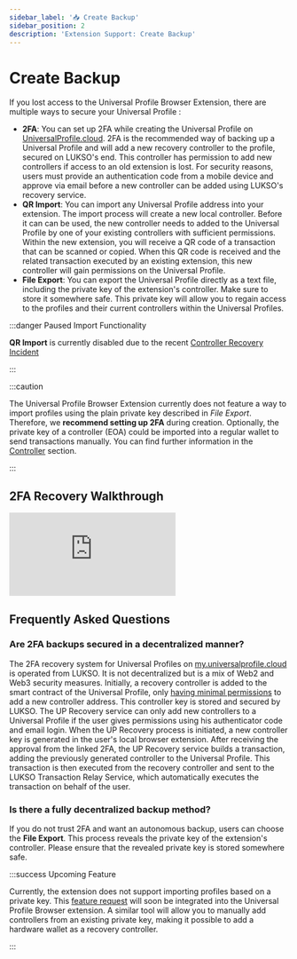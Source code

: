 ```yaml
---
sidebar_label: '📥 Create Backup'
sidebar_position: 2
description: 'Extension Support: Create Backup'
---
```


# Create Backup

If you lost access to the Universal Profile Browser Extension, there are multiple ways to secure your Universal Profile :

- **2FA**: You can set up 2FA while creating the Universal Profile on [UniversalProfile.cloud](https://universalprofile.cloud/). 2FA is the recommended way of backing up a Universal Profile and will add a new recovery controller to the profile, secured on LUKSO's end. This controller has permission to add new controllers if access to an old extension is lost. For security reasons, users must provide an authentication code from a mobile device and approve via email before a new controller can be added using LUKSO's recovery service.
- **QR Import**: You can import any Universal Profile address into your extension. The import process will create a new local controller. Before it can can be used, the new controller needs to added to the Universal Profile by one of your existing controllers with sufficient permissions. Within the new extension, you will receive a QR code of a transaction that can be scanned or copied. When this QR code is received and the related transaction executed by an existing extension, this new controller will gain permissions on the Universal Profile.
- **File Export**: You can export the Universal Profile directly as a text file, including the private key of the extension's controller. Make sure to store it somewhere safe. This private key will allow you to regain access to the profiles and their current controllers within the Universal Profiles.

:::danger Paused Import Functionality

**QR Import** is currently disabled due to the recent [Controller Recovery Incident](../incidents/controller-recovery.md)

:::

:::caution

The Universal Profile Browser Extension currently does not feature a way to import profiles using the plain private key described in _File Export_. Therefore, we **recommend setting up 2FA** during creation. Optionally, the private key of a controller (EOA) could be imported into a regular wallet to send transactions manually. You can find further information in the [Controller](../controllers.md) section.

:::

## 2FA Recovery Walkthrough

<div class="video-container">
<iframe src="https://www.youtube.com/embed/rbIqA7N6Fn4?si=2mfC8_0AG6JD-7e3" title="YouTube video player" frameborder="0" allow="accelerometer; autoplay; clipboard-write; encrypted-media; gyroscope; picture-in-picture" allowfullscreen></iframe>

</div>

## Frequently Asked Questions

### Are 2FA backups secured in a decentralized manner?

The 2FA recovery system for Universal Profiles on [my.universalprofile.cloud](https://my.universalprofile.cloud/) is operated from LUKSO. It is not decentralized but is a mix of Web2 and Web3 security measures. Initially, a recovery controller is added to the smart contract of the Universal Profile, only [having minimal permissions](../controllers.md) to add a new controller address. This controller key is stored and secured by LUKSO. The UP Recovery service can only add new controllers to a Universal Profile if the user gives permissions using his authenticator code and email login. When the UP Recovery process is initiated, a new controller key is generated in the user's local browser extension. After receiving the approval from the linked 2FA, the UP Recovery service builds a transaction, adding the previously generated controller to the Universal Profile. This transaction is then executed from the recovery controller and sent to the LUKSO Transaction Relay Service, which automatically executes the transaction on behalf of the user.

### Is there a fully decentralized backup method?

If you do not trust 2FA and want an autonomous backup, users can choose the **File Export**. This process reveals the private key of the extension's controller. Please ensure that the revealed private key is stored somewhere safe.

:::success Upcoming Feature

Currently, the extension does not support importing profiles based on a private key. This [feature request](../../general/feature-requests.md) will soon be integrated into the Universal Profile Browser extension. A similar tool will allow you to manually add controllers from an existing private key, making it possible to add a hardware wallet as a recovery controller.

:::
